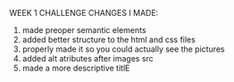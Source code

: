 WEEK 1 CHALLENGE
CHANGES I MADE:
  1. made preoper semantic elements
  2. added better structure to the html and css files
  3. properly made it so you could actually see the pictures
  4. added alt atributes after images src
  5. made a more descriptive titlE